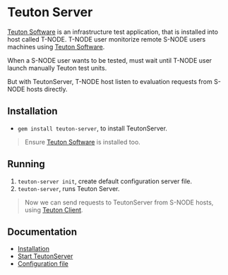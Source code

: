 
# Teuton Server

[Teuton Software](https://github.com/teuton-software/teuton) is an infrastructure test application, that is installed into host called T-NODE. T-NODE user monitorize remote S-NODE users machines using [Teuton Software](https://github.com/teuton-software/teuton).

When a S-NODE user wants to be tested, must wait until T-NODE user launch manually Teuton test units.

But with TeutonServer, T-NODE host listen to evaluation requests from S-NODE hosts directly.

## Installation

* `gem install teuton-server`, to install TeutonServer.

> Ensure [Teuton Software](https://github.com/teuton-software/teuton) is installed too.

## Running

1. `teuton-server init`, create default configuration server file.
1. `teuton-server`, runs Teuton Server.

> Now we can send requests to TeutonServer from S-NODE hosts, using [Teuton Client](https://github.com/dvarrui/teuton-client).

## Documentation

* [Installation](docs/installation.md)
* [Start TeutonServer](docs/start.md)
* [Configuration file](docs/configfile.md)
